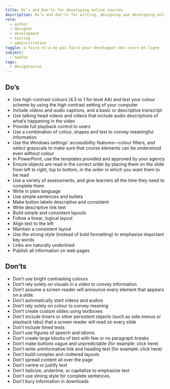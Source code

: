 ```yaml
---
title: Do’s and Don’ts for developing online courses
description: Do’s and don’ts for writing, designing and developing online courses.
role:
  - author
  - designer
  - development
  - testing
  - administration
toggle: a-faire-et-a-ne-pas-faire-pour-developper-des-cours-en-ligne
subject:
  - howTos
tags:
  - designCourse
---
```


<div class="row">
<div class="col-md-6">

## <span class="fas fa-thumbs-up mrgn-rght-md" aria-hidden="true"></span> Do’s

- Use high-contrast colours (4.5 to 1 for level AA) and test your colour scheme by using the high contrast setting of your computer
- Include videos and audio captions, and a basic or descriptive transcript
- Use talking head videos and videos that include audio descriptions of what’s happening in the video
- Provide full playback control to users
- Use a combination of colour, shapes and text to convey meaningful information
- Use the Windows settings’ accessibility features—colour filters, and select grayscale to make sure that course elements can be understood even without colour
- In PowerPoint, use the templates provided and approved by your agency
- Ensure objects are read in the correct order by placing them on the slide from left to right, top to bottom, in the order in which you want them to be read
- Use a variety of assessments, and give learners all the time they need to complete them
- Write in plain language
- Use simple sentences and bullets
- Make button labels descriptive and consistent
- Write descriptive link text
- Build simple and consistent layouts
- Follow a linear, logical layout
- Align text to the left
- Maintain a consistent layout
- Use the strong style (instead of bold formatting) to emphasize important key words
- Links are naturally underlined
- Publish all information on web pages


</div>
<div class="col-md-6">

## <span class="fas fa-thumbs-down mrgn-rght-md" aria-hidden="true"></span> Don’ts

- Don’t use bright contrasting colours
- Don’t rely solely on visuals in a video to convey information
- Don’t assume a screen reader will announce every element that appears on a slide.
- Don’t automatically start videos and audios
- Don’t rely solely on colour to convey meaning
- Don’t create custom slides using textboxes
- Don't include timers or other persistent objects (such as side menus or playback tabs) that a screen reader will read on every slide
- Don’t include timed tests
- Don’t use figures of speech and idioms
- Don’t create large blocks of text with few or no paragraph breaks
- Don’t make buttons vague and unpredictable (for example: click here)
- Don’t write uninformative link and heading text (for example: click here)
- Don’t build complex and cluttered layouts
- Don’t spread content all over the page
- Don’t centre or justify text
- Don't italicize, underline, or capitalize to emphasize text
- Don't use strong style for complete sentences.
- Don’t bury information in downloads


</div>
</div>

